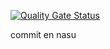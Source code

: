 [![Quality Gate Status](https://sonarcloud.io/api/project_badges/measure?project=malejandro80_medico-front&metric=alert_status)](https://sonarcloud.io/summary/new_code?id=malejandro80_medico-front)


commit en nasu